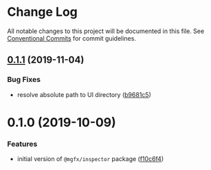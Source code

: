 # Change Log

All notable changes to this project will be documented in this file.
See [Conventional Commits](https://conventionalcommits.org) for commit guidelines.

## [0.1.1](https://github.com/ai-labs-team/mgFx/compare/@mgfx/inspector@0.1.0...@mgfx/inspector@0.1.1) (2019-11-04)


### Bug Fixes

* resolve absolute path to UI directory ([b9681c5](https://github.com/ai-labs-team/mgFx/commit/b9681c5))





# 0.1.0 (2019-10-09)


### Features

* initial version of `@mgfx/inspector` package ([f10c6f4](https://github.com/ai-labs-team/mgFx/commit/f10c6f4))
